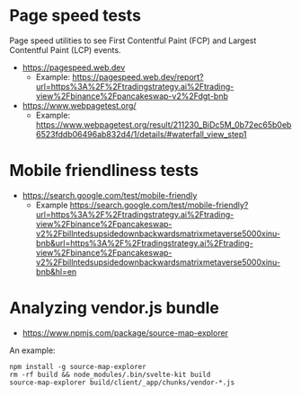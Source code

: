 # Page speed tests

Page speed utilities to see First Contentful Paint (FCP) and Largest Contentful Paint (LCP) events.

* https://pagespeed.web.dev
  * Example: https://pagespeed.web.dev/report?url=https%3A%2F%2Ftradingstrategy.ai%2Ftrading-view%2Fbinance%2Fpancakeswap-v2%2Fdgt-bnb
* https://www.webpagetest.org/
  * Example: https://www.webpagetest.org/result/211230_BiDc5M_0b72ec65b0eb6523fddb06496ab832d4/1/details/#waterfall_view_step1

# Mobile friendliness tests

* https://search.google.com/test/mobile-friendly
  * Example https://search.google.com/test/mobile-friendly?url=https%3A%2F%2Ftradingstrategy.ai%2Ftrading-view%2Fbinance%2Fpancakeswap-v2%2Fbillntedsupsidedownbackwardsmatrixmetaverse5000xinu-bnb&url=https%3A%2F%2Ftradingstrategy.ai%2Ftrading-view%2Fbinance%2Fpancakeswap-v2%2Fbillntedsupsidedownbackwardsmatrixmetaverse5000xinu-bnb&hl=en

# Analyzing vendor.js bundle

* https://www.npmjs.com/package/source-map-explorer

An example:

```
npm install -g source-map-explorer
rm -rf build && node_modules/.bin/svelte-kit build
source-map-explorer build/client/_app/chunks/vendor-*.js
```